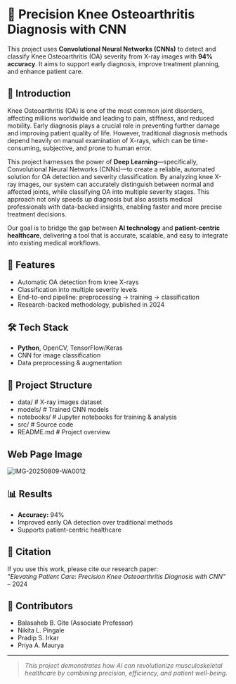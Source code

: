 # 🦵 Precision Knee Osteoarthritis Diagnosis with CNN

This project uses **Convolutional Neural Networks (CNNs)** to detect and classify Knee Osteoarthritis (OA) severity from X-ray images with **94% accuracy**. It aims to support early diagnosis, improve treatment planning, and enhance patient care.

## 🏥 Introduction
Knee Osteoarthritis (OA) is one of the most common joint disorders, affecting millions worldwide and leading to pain, stiffness, and reduced mobility. Early diagnosis plays a crucial role in preventing further damage and improving patient quality of life. However, traditional diagnosis methods depend heavily on manual examination of X-rays, which can be time-consuming, subjective, and prone to human error.

This project harnesses the power of **Deep Learning**—specifically, Convolutional Neural Networks (CNNs)—to create a reliable, automated solution for OA detection and severity classification. By analyzing knee X-ray images, our system can accurately distinguish between normal and affected joints, while classifying OA into multiple severity stages. This approach not only speeds up diagnosis but also assists medical professionals with data-backed insights, enabling faster and more precise treatment decisions.

Our goal is to bridge the gap between **AI technology** and **patient-centric healthcare**, delivering a tool that is accurate, scalable, and easy to integrate into existing medical workflows.

## 🚀 Features
- Automatic OA detection from knee X-rays
- Classification into multiple severity levels
- End-to-end pipeline: preprocessing → training → classification
- Research-backed methodology, published in 2024

## 🛠 Tech Stack
- **Python**, OpenCV, TensorFlow/Keras
- CNN for image classification
- Data preprocessing & augmentation

## 📂 Project Structure
- data/ # X-ray images dataset
- models/ # Trained CNN models
- notebooks/ # Jupyter notebooks for training & analysis
- src/ # Source code
- README.md # Project overview

## Web Page Image
![IMG-20250809-WA0012](https://github.com/user-attachments/assets/76f234f6-6500-4822-84e4-bca5d4792a4e)

## 📊 Results
- **Accuracy:** 94%
- Improved early OA detection over traditional methods
- Supports patient-centric healthcare

## 📜 Citation
If you use this work, please cite our research paper:  
*"Elevating Patient Care: Precision Knee Osteoarthritis Diagnosis with CNN"* – 2024

## 🤝 Contributors
- Balasaheb B. Gite (Associate Professor)
- Nikita L. Pingale
- Pradip S. Irkar
- Priya A. Maurya

---

> *This project demonstrates how AI can revolutionize musculoskeletal healthcare by combining precision, efficiency, and patient well-being.*


